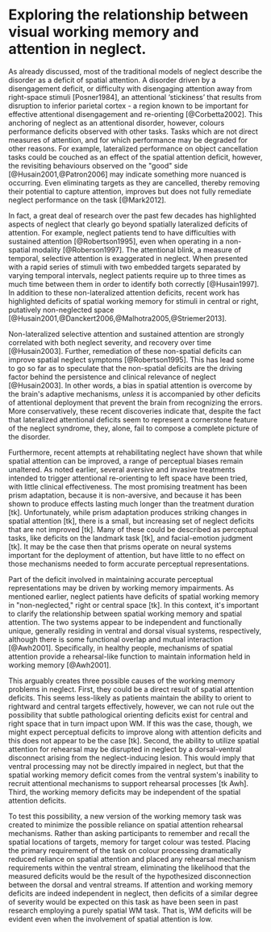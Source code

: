 Exploring the relationship between visual working memory and attention in neglect.
==================================================================================

As already discussed, most of the traditional models of neglect
describe the disorder as a deficit of spatial attention. A
disorder driven by a disengagement deficit, or difficulty with
disengaging attention away from right-space stimuli [Posner1984],
an attentional ‘stickiness’ that results from disruption to
inferior parietal cortex - a region known to be important for
effective attentional disengagement and re-orienting
[@Corbetta2002]. This anchoring of neglect as an attentional
disorder, however, colours performance deficits observed with
other tasks. Tasks which are not direct measures of attention, and
for which performance may be degraded for other reasons. For
example, lateralized performance on object cancellation tasks
could be couched as an effect of the spatial attention deficit,
however, the revisiting behaviours observed on the "good" side
[@Husain2001,@Patron2006] may indicate something more nuanced is
occurring. Even eliminating targets as they are cancelled, thereby
removing their potential to capture attention, improves but does
not fully remediate neglect performance on the task [@Mark2012]. 

In fact, a great deal of research over the past few decades has
highlighted aspects of neglect that clearly go beyond spatially
lateralized deficits of attention. For example, neglect patients
tend to have difficulties with sustained attention
[@Robertson1995], even when operating in a non-spatial modality
[@Roberson1997]. The attentional blink, a measure of temporal,
selective attention is exaggerated in neglect. When presented with
a rapid series of stimuli with two embedded targets separated by
varying temporal intervals, neglect patients require up to three
times as much time between them in order to identify both
correctly [@Husain1997]. In addition to these non-lateralized
attention deficits, recent work has highlighted deficits of
spatial working memory for stimuli in central or right, putatively
non-neglected space
[@Husain2001,@Danckert2006,@Malhotra2005,@Striemer2013].

Non-lateralized selective attention and sustained attention are
strongly correlated with both neglect severity, and recovery over
time [@Husain2003]. Further, remediation of these non-spatial
deficits can improve spatial neglect symptoms [@Robertson1995].
This has lead some to go so far as to speculate that the
non-spatial deficits are the driving factor behind the persistence
and clinical relevance of neglect [@Husain2003]. In other words, a
bias in spatial attention is overcome by the brain's adaptive
mechanisms, *unless* it is accompanied by other deficits of
attentional deployment that prevent the brain from recognizing the
errors.  More conservatively, these recent discoveries indicate
that, despite the fact that lateralized attentional deficits seem
to represent a cornerstone feature of the neglect syndrome, they,
alone, fail to compose a complete picture of the disorder.

Furthermore, recent attempts at rehabilitating neglect have shown that
while spatial attention can be improved, a range of perceptual
biases remain unaltered. As noted earlier, several aversive and
invasive treatments intended to trigger attentional re-orienting
to left space have been tried, with little clinical effectiveness.
The most promising treatment has been prism adaptation, because it
is non-aversive, and because it has been shown to produce effects
lasting much longer than the treatment duration [tk].
Unfortunately, while prism adaptation produces striking changes in
spatial attention [tk], there is a small, but increasing set of
neglect deficits that are not improved [tk]. Many of these could
be described as perceptual tasks, like deficits on the landmark
task [tk], and facial-emotion judgment [tk]. It may be the case
then that prisms operate on neural systems important for the
deployment of attention, but have little to no effect on those
mechanisms needed to form accurate perceptual representations.

Part of the deficit involved in maintaining accurate perceptual
representations may be driven by working memory impairments. As
mentioned earlier, neglect patients have deficits of spatial
working memory in "non-neglected," right or central space [tk].
In this context, it's important to clarify the relationship
between spatial working memory and spatial attention.  The two
systems appear to be independent and functionally unique,
generally residing in ventral and dorsal visual systems,
respectively, although there is some functional overlap and mutual
interaction [@Awh2001].  Specifically, in healthy people,
mechanisms of spatial attention provide a rehearsal-like function
to maintain information held in working memory [@Awh2001]. 

This arguably creates three possible causes of the working memory
problems in neglect. First, they could be a direct result of
spatial attention deficits. This seems less-likely as patients
maintain the ability to orient to rightward and central targets
effectively, however, we can not rule out the possibility that
subtle pathological orienting deficits exist for central and right
space that in turn impact upon WM. If this was the case, though,
we might expect perceptual deficits to improve along with
attention deficits and this does not appear to be the case [tk].
Second, the ability to utilize spatial attention for rehearsal may
be disrupted in neglect by a dorsal-ventral disconnect arising
from the neglect-inducing lesion. This would imply that ventral
processing may not be directly impaired in neglect, but that the
spatial working memory deficit comes from the ventral system's
inability to recruit attentional mechanisms to support rehearsal
processes [tk Awh]. Third, the working memory deficits may be
independent of the spatial attention deficits. 

To test this possibility, a new version of the working memory task
was created to minimize the possible reliance on spatial attention
rehearsal mechanisms. Rather than asking participants to remember
and recall the spatial locations of targets, memory for target
colour was tested.  Placing the primary requirement of the task on
colour processing dramatically reduced reliance on spatial
attention and placed any rehearsal mechanism requirements within
the ventral stream, eliminating the likelihood that the measured
deficits would be the result of the hypothesized disconnection
between the dorsal and ventral streams. If attention and working
memory deficits are indeed independent in neglect, then deficits
of a similar degree of severity would be expected on this task as
have been seen in past research employing a purely spatial WM
task.  That is, WM deficits will be evident even when the
involvement of spatial attention is low.


